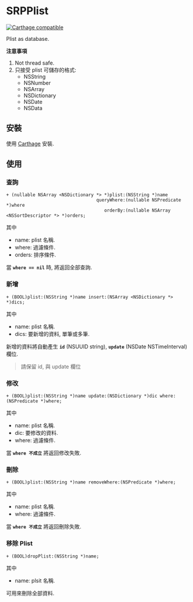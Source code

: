 # SRPPlist #
[![Carthage compatible](https://img.shields.io/badge/Carthage-compatible-4BC51D.svg?style=flat)](https://github.com/Carthage/Carthage)

Plist as database.

**注意事項**

1. Not thread safe.
2. 只接受 plist 可儲存的格式:
   - NSString
   - NSNumber
   - NSArray
   - NSDictionary
   - NSDate
   - NSData

## 安裝 ##
使用 [Carthage](https://github.com/Carthage/Carthage) 安裝.


## 使用 ##



### 查詢 ###

```objc
+ (nullable NSArray <NSDictionary *> *)plist:(NSString *)name
                                  queryWhere:(nullable NSPredicate *)where
                                     orderBy:(nullable NSArray <NSSortDescriptor *> *)orders;
```

其中

- name: plist 名稱.
- where: 過濾條件.
- orders: 排序條件.

當 **`where == nil`** 時, 將返回全部查詢.


### 新增 ###

```objc
+ (BOOL)plist:(NSString *)name insert:(NSArray <NSDictionary *> *)dics;
```

其中

- name: plist 名稱.
- dics: 要新增的資料, 單筆或多筆.

新增的資料將自動產生 **`id`** (NSUUID string), **`update`** (NSDate NSTimeInterval) 欄位.

> 請保留 id, 與 update 欄位


### 修改 ###

```objc
+ (BOOL)plist:(NSString *)name update:(NSDictionary *)dic where:(NSPredicate *)where;
```

其中

- name: plist 名稱.
- dic: 要修改的資料.
- where: 過濾條件.

當 **`where 不成立`** 將返回修改失敗.


### 刪除 ###

```objc
+ (BOOL)plist:(NSString *)name removeWhere:(NSPredicate *)where;
```

其中

- name: plist 名稱.
- where: 過濾條件.

當 **`where 不成立`** 將返回刪除失敗.


### 移除 Plist ###
```objc
+ (BOOL)dropPlist:(NSString *)name;
```
其中

- name: plsit 名稱.

可用來刪除全部資料.
